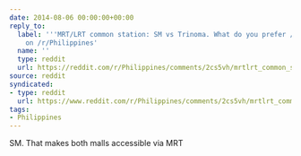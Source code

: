```yaml
---
date: 2014-08-06 00:00:00+00:00
reply_to:
  label: '''MRT/LRT common station: SM vs Trinoma. What do you prefer /r/philippines?''
    on /r/Philippines'
  name: ''
  type: reddit
  url: https://reddit.com/r/Philippines/comments/2cs5vh/mrtlrt_common_station_sm_vs_trinoma_what_do_you/
source: reddit
syndicated:
- type: reddit
  url: https://www.reddit.com/r/Philippines/comments/2cs5vh/mrtlrt_common_station_sm_vs_trinoma_what_do_you/cjikukx/
tags:
- Philippines
---
```


SM. That makes both malls accessible via MRT